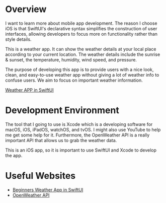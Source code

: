 # Overview

I want to learn more about mobile app development. The reason I choose iOS is that SwiftUI's declarative syntax simplifies the construction of user interfaces, allowing developers to focus more on functionality rather than style details. 

This is a weather app. It can show the weather details at your local place according to your current location. The weather details include the sunrise & sunset, the temperature, humidity, wind speed, and pressure.


The purpose of developing this app is to provide users with a nice look, clean, and easy-to-use weather app without giving a lot of weather info to confuse users. We aim to focus on important weather information.


[Weather APP in SwiftUI](https://youtu.be/YpspLUN0iGU)

# Development Environment

The tool that I going to use is Xcode which is a developing software for macOS, iOS, iPadOS, watchOS, and tvOS. I might also use YouTube to help me get some help for it. Furthermore, the OpenWeather API is a really important API that allows us to grab the weather data.

This is an iOS app, so it is important to use SwiftUI and Xcode to develop the app.

# Useful Websites
* [Beginners Weather App in SwiftUI](https://nabendu82.medium.com/beginners-weather-app-in-swiftui-1820b08e18e1)
* [OpenWeather API]([https://firebase.google.com/docs/ios/setup](https://openweathermap.org/current))
